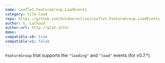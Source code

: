 ```yaml
---
name: Leaflet.FeatureGroup.LoadEvents
category: tile-load
repo: https://github.com/Outdooractive/Leaflet.FeatureGroup.LoadEvents
author: G. Lathoud
author-url: http://glat.info/
demo: 
compatible-v0: true
compatible-v1: false
---
```


`FeatureGroup` that supports the `"loading"` and `"load"` events (for v0.7.*).
